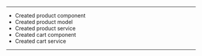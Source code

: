 ----------------------------------
* Created product component
* Created product model
* Created product service
* Created cart component
* Created cart service
----------------------------------
